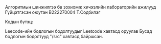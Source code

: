 Алгоритмын шинжилгээ ба зохиомж хичээлийн лабораторийн ажилууд
Гүйцэтгэсэн оюутан B222270004 Т.Содбилэг

Кодын бүтэц:

Leecode-ийн бодлогын бодолтуудыг Leetcode хавтасд оруулав
Бусад бодлогын бодолтууд "/src" хавтасд байршсан.
